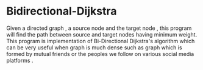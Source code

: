 # Bidirectional-Dijkstra
Given a directed graph , a source node and the target node , this program will find the path between source and target nodes having minimum weight.
This program is implementation of Bi-Directional Dijkstra's algorithm which can be very useful when graph is much dense such as 
graph which is formed by mutual friends or the peoples we follow on various social media platforms .
